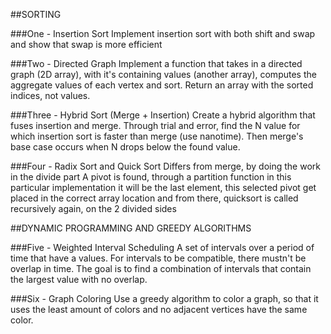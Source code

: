##SORTING

###One - Insertion Sort
Implement insertion sort with both shift and swap and show that swap is more efficient

###Two - Directed Graph
Implement a function that takes in a directed graph (2D array), with it's containing values (another array), computes the aggregate values of each vertex and sort.
Return an array with the sorted indices, not values.

###Three - Hybrid Sort (Merge + Insertion)
Create a hybrid algorithm that fuses insertion and merge. Through trial and error, find the N value for which insertion sort is faster than merge (use nanotime). Then merge's base case occurs when N drops below the found value.

###Four - Radix Sort and Quick Sort
Differs from merge, by doing the work in the divide part
A pivot is found, through a partition function in this particular implementation
it will be the last element, this selected pivot get placed in the correct array location and from there, quicksort is called recursively again, on the 2 divided
sides

##DYNAMIC PROGRAMMING AND GREEDY ALGORITHMS

###Five - Weighted Interval Scheduling
A set of intervals over a period of time that have a values. For intervals to be compatible, there mustn't be overlap in time. The goal is to find a combination of intervals that contain the largest value with no overlap.

###Six - Graph Coloring
Use a greedy algorithm to color a graph, so that it uses the least amount of colors and no adjacent vertices have the same color.
